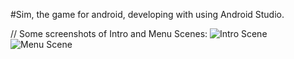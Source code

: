 #Sim, the game for android, developing with using Android Studio.


// Some screenshots of Intro and Menu Scenes:
![Intro Scene](https://image.ibb.co/bVScYQ/2017_06_26_22_45_32.png)
![Menu Scene](https://image.ibb.co/ewHcYQ/2017_06_26_22_45_13.png)
